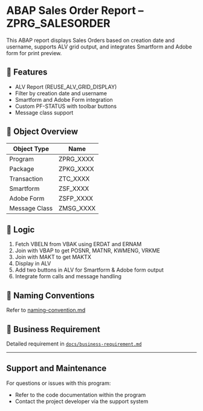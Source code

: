 # ABAP Sales Order Report – ZPRG_SALESORDER

This ABAP report displays Sales Orders based on creation date and username, supports ALV grid output, and integrates Smartform and Adobe form for print preview.

## 🚀 Features

- ALV Report (REUSE_ALV_GRID_DISPLAY)
- Filter by creation date and username
- Smartform and Adobe Form integration
- Custom PF-STATUS with toolbar buttons
- Message class support

## 📂 Object Overview

| Object Type    | Name             |
|----------------|------------------|
| Program        | ZPRG_XXXX        |
| Package        | ZPKG_XXXX        |
| Transaction    | ZTC_XXXX         |
| Smartform      | ZSF_XXXX         |
| Adobe Form     | ZSFP_XXXX        |
| Message Class  | ZMSG_XXXX        |

## 🧠 Logic

1. Fetch VBELN from VBAK using ERDAT and ERNAM
2. Join with VBAP to get POSNR, MATNR, KWMENG, VRKME
3. Join with MAKT to get MAKTX
4. Display in ALV
5. Add two buttons in ALV for Smartform & Adobe form output
6. Integrate form calls and message handling

## 📝 Naming Conventions

Refer to [naming-convention.md](naming-convention.md)

## 📄 Business Requirement

Detailed requirement in [`docs/business-requirement.md`](docs/business-requirement.md)

---


## Support and Maintenance
For questions or issues with this program:
- Refer to the code documentation within the program
- Contact the project developer via the support system
